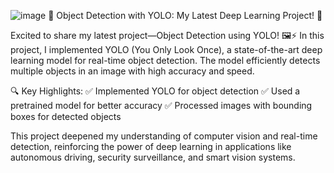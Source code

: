 ![image](https://github.com/user-attachments/assets/2983e224-9b0a-4c15-be26-718a2badb937)
🚀 Object Detection with YOLO: My Latest Deep Learning Project! 🎯

Excited to share my latest project—Object Detection using YOLO! 🖼️⚡
In this project, I implemented YOLO (You Only Look Once), a state-of-the-art deep learning model for real-time object detection. The model efficiently detects multiple objects in an image with high accuracy and speed.

🔍 Key Highlights:
✅ Implemented YOLO for object detection
✅ Used a pretrained model for better accuracy
✅ Processed images with bounding boxes for detected objects

This project deepened my understanding of computer vision and real-time detection, reinforcing the power of deep learning in applications like autonomous driving, security surveillance, and smart vision systems.
